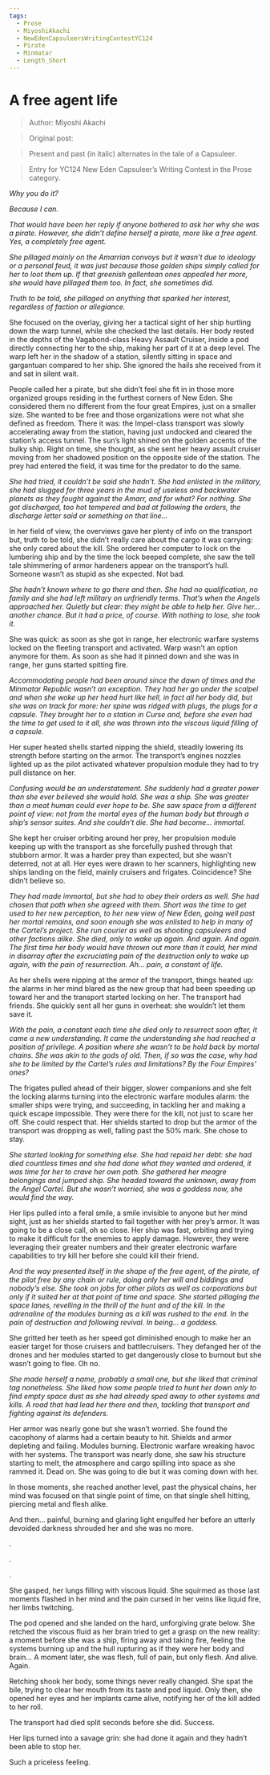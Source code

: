 ```yaml
---
tags:
  - Prose
  - MiyoshiAkachi
  - NewEdenCapsuleersWritingContestYC124
  - Pirate
  - Minmatar
  - Length_Short
---
```



# A free agent life

> Author: Miyoshi Akachi

> Original post:

> Present and past (in italic) alternates in the tale of a Capsuleer.

> Entry for YC124 New Eden Capsuleer’s Writing Contest in the Prose category.


*Why you do it?*

*Because I can.*

*That would have been her reply if anyone bothered to ask her why she was a pirate. However, she didn’t define herself a pirate, more like a free agent. Yes, a completely free agent.*

*She pillaged mainly on the Amarrian convoys but it wasn’t due to ideology or a personal feud, it was just because those golden ships simply called for her to loot them up. If that greenish gallentean ones appealed her more, she would have pillaged them too. In fact, she sometimes did.*

*Truth to be told, she pillaged on anything that sparked her interest, regardless of faction or allegiance.*

She focused on the overlay, giving her a tactical sight of her ship hurtling down the warp tunnel, while she checked the last details. Her body rested in the depths of the Vagabond-class Heavy Assault Cruiser, inside a pod directly connecting her to the ship, making her part of it at a deep level. The warp left her in the shadow of a station, silently sitting in space and gargantuan compared to her ship. She ignored the hails she received from it and sat in silent wait.

People called her a pirate, but she didn’t feel she fit in in those more organized groups residing in the furthest corners of New Eden. She considered them no different from the four great Empires, just on a smaller size. She wanted to be free and those organizations were not what she defined as freedom.
There it was: the Impel-class transport was slowly accelerating away from the station, having just undocked and cleared the station’s access tunnel. The sun’s light shined on the golden accents of the bulky ship. Right on time, she thought, as she sent her heavy assault cruiser moving from her shadowed position on the opposite side of the station. The prey had entered the field, it was time for the predator to do the same.

*She had tried, it couldn’t be said she hadn’t. She had enlisted in the military, she had slugged for three years in the mud of useless and backwater planets as they fought against the Amarr, and for what? For nothing. She got discharged, too hot tempered and bad at following the orders, the discharge letter said or something on that line...*

In her field of view, the overviews gave her plenty of info on the transport but, truth to be told, she didn’t really care about the cargo it was carrying: she only cared about the kill. She ordered her computer to lock on the lumbering ship and by the time the lock beeped complete, she saw the tell tale shimmering of armor hardeners appear on the transport’s hull. Someone wasn’t as stupid as she expected. Not bad.

*She hadn’t known where to go there and then. She had no qualification, no family and she had left military on unfriendly terms. That’s when the Angels approached her. Quietly but clear: they might be able to help her. Give her… another chance. But it had a price, of course. With nothing to lose, she took it.*

She was quick: as soon as she got in range, her electronic warfare systems locked on the fleeting transport and activated. Warp wasn’t an option anymore for them. As soon as she had it pinned down and she was in range, her guns started spitting fire.

*Accommodating people had been around since the dawn of times and the Minmatar Republic wasn’t an exception. They had her go under the scalpel and when she woke up her head hurt like hell, in fact all her body did, but she was on track for more: her spine was ridged with plugs, the plugs for a capsule. They brought her to a station in Curse and, before she even had the time to get used to it all, she was thrown into the viscous liquid filling of a capsule.*

Her super heated shells started nipping the shield, steadily lowering its strength before starting on the armor. The transport’s engines nozzles lighted up as the pilot activated whatever propulsion module they had to try pull distance on her.

*Confusing would be an understatement. She suddenly had a greater power than she ever believed she would hold. She was a ship. She was greater than a meat human could ever hope to be. She saw space from a different point of view: not from the mortal eyes of the human body but through a ship’s sensor suites. And she couldn’t die. She had become… immortal.*

She kept her cruiser orbiting around her prey, her propulsion module keeping up with the transport as she forcefully pushed through that stubborn armor. It was a harder prey than expected, but she wasn’t deterred, not at all. Her eyes were drawn to her scanners, highlighting new ships landing on the field, mainly cruisers and frigates. Coincidence? She didn’t believe so.

*They had made immortal, but she had to obey their orders as well. She had chosen that path when she agreed with them. Short was the time to get used to her new perception, to her new view of New Eden, going well past her mortal remains, and soon enough she was enlisted to help in many of the Cartel’s project. She run courier as well as shooting capsuleers and other factions alike. She died, only to wake up again. And again. And again. The first time her body would have thrown out more than it could, her mind in disarray after the excruciating pain of the destruction only to wake up again, with the pain of resurrection. Ah… pain, a constant of life.*

As her shells were nipping at the armor of the transport, things heated up: the alarms in her mind blared as the new group that had been speeding up toward her and the transport started locking on her. The transport had friends. She quickly sent all her guns in overheat: she wouldn’t let them save it.

*With the pain, a constant each time she died only to resurrect soon after, it came a new understanding. It came the understanding she had reached a position of privilege. A position where she wasn’t to be hold back by mortal chains. She was akin to the gods of old. Then, if so was the case, why had she to be limited by the Cartel’s rules and limitations? By the Four Empires’ ones?*

The frigates pulled ahead of their bigger, slower companions and she felt the locking alarms turning into the electronic warfare modules alarm: the smaller ships were trying, and succeeding, in tackling her and making a quick escape impossible. They were there for the kill, not just to scare her off. She could respect that. Her shields started to drop but the armor of the transport was dropping as well, falling past the 50% mark. She chose to stay.

*She started looking for something else. She had repaid her debt: she had died countless times and she had done what they wanted and ordered, it was time for her to crave her own path. She gathered her meagre belongings and jumped ship. She headed toward the unknown, away from the Angel Cartel. But she wasn’t worried, she was a goddess now, she would find the way.*

Her lips pulled into a feral smile, a smile invisible to anyone but her mind sight, just as her shields started to fail together with her prey’s armor. It was going to be a close call, oh so close. Her ship was fast, orbiting and trying to make it difficult for the enemies to apply damage. However, they were leveraging their greater numbers and their greater electronic warfare capabilities to try kill her before she could kill their friend.

*And the way presented itself in the shape of the free agent, of the pirate, of the pilot free by any chain or rule, doing only her will and biddings and nobody’s else. She took on jobs for other pilots as well as corporations but only if it suited her at that point of time and space. She started pillaging the space lanes, revelling in the thrill of the hunt and of the kill. In the adrenaline of the modules burning as a kill was rushed to the end. In the pain of destruction and following revival. In being… a goddess.*

She gritted her teeth as her speed got diminished enough to make her an easier target for those cruisers and battlecruisers. They defanged her of the drones and her modules started to get dangerously close to burnout but she wasn’t going to flee. Oh no.

*She made herself a name, probably a small one, but she liked that criminal tag nonetheless. She liked how some people tried to hunt her down only to find empty space dust as she had already sped away to other systems and kills. A road that had lead her there and then, tackling that transport and fighting against its defenders.*

Her armor was nearly gone but she wasn’t worried. She found the cacophony of alarms had a certain beauty to hit. Shields and armor depleting and failing. Modules burning. Electronic warfare wreaking havoc with her systems. The transport was nearly done, she saw his structure starting to melt, the atmosphere and cargo spilling into space as she rammed it. Dead on. She was going to die but it was coming down with her.

In those moments, she reached another level, past the physical chains, her mind was focused on that single point of time, on that single shell hitting, piercing metal and flesh alike.

And then… painful, burning and glaring light engulfed her before an utterly devoided darkness shrouded her and she was no more.

.

.

.

She gasped, her lungs filling with viscous liquid. She squirmed as those last moments flashed in her mind and the pain cursed in her veins like liquid fire, her limbs twitching.

The pod opened and she landed on the hard, unforgiving grate below. She retched the viscous fluid as her brain tried to get a grasp on the new reality: a moment before she was a ship, firing away and taking fire, feeling the systems burning up and the hull rupturing as if they were her body and brain… A moment later, she was flesh, full of pain, but only flesh. And alive. Again.

Retching shook her body, some things never really changed. She spat the bile, trying to clear her mouth from its taste and pod liquid. Only then, she opened her eyes and her implants came alive, notifying her of the kill added to her roll.

The transport had died split seconds before she did. Success.

Her lips turned into a savage grin: she had done it again and they hadn’t been able to stop her.

Such a priceless feeling.
